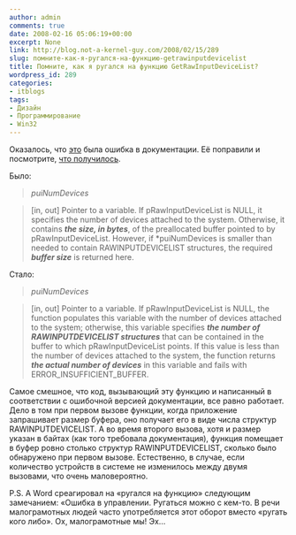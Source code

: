 ```yaml
---
author: admin
comments: true
date: 2008-02-16 05:06:19+00:00
excerpt: None
link: http://blog.not-a-kernel-guy.com/2008/02/15/289
slug: помните-как-я-ругался-на-функцию-getrawinputdevicelist
title: Помните, как я ругался на функцию GetRawInputDeviceList?
wordpress_id: 289
categories:
- itblogs
tags:
- Дизайн
- Программирование
- Win32
---
```


Оказалось, что [это](http://blog.not-a-kernel-guy.com/2007/12/05/268) была ошибка в документации. Её поправили и посмотрите, [что получилось](http://msdn2.microsoft.com/en-us/library/ms645598.aspx).

Было:

> _puiNumDevices_

> [in, out] Pointer to a variable. If pRawInputDeviceList is NULL, it specifies the number of devices attached to the system. Otherwise, it contains **_the size, in bytes_**, of the preallocated buffer pointed to by pRawInputDeviceList. However, if *puiNumDevices is smaller than needed to contain RAWINPUTDEVICELIST structures, the required **_buffer size_** is returned here.

Стало:

> _puiNumDevices_

> [in, out] Pointer to a variable. If pRawInputDeviceList is NULL, the function populates this variable with the number of devices attached to the system; otherwise, this variable specifies **_the number of RAWINPUTDEVICELIST structures_** that can be contained in the buffer to which pRawInputDeviceList points. If this value is less than the number of devices attached to the system, the function returns **_the actual number of devices_** in this variable and fails with ERROR_INSUFFICIENT_BUFFER.

Самое смешное, что код, вызывающий эту функцию и написанный в соответствии с ошибочной версией документации, все равно работает. Дело в том при первом вызове функции, когда приложение запрашивает размер буфера, оно получает его в виде числа структур RAWINPUTDEVICELIST. А во время второго вызова, хотя и размер указан в байтах (как того требовала документация), функция помещает в буфер ровно столько структур RAWINPUTDEVICELIST, сколько было обнаружено при первом вызове. Естественно, в случае, если количество устройств в системе не изменилось между двумя вызовами, что очень маловероятно.

P.S. А Word среагировал на «ругался на функцию» следующим замечанием: «Ошибка в управлении. Ругаться можно с кем-то. В речи малограмотных людей часто употребляется этот оборот вместо «ругать кого либо». Ох, малограмотные мы! Эх…